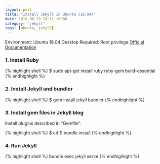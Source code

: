 ```yaml
---
layout: post
title: "Install Jekyll in Ubuntu (18.04)"
date: 2018-08-19 20:11 +0900
category: "jekyll"
tags: [ubuntu, jekyll]
---
```


Environment: Ubuntu 18.04 Desktop
Required: Root privilege 
[Official Documentation](https://jekyllrb.com/docs/installation/)

### 1. Install Ruby
  
{% highlight shell %}
$ sudo apt-get install ruby ruby-gem build-essential
{% endhighlight %} 

### 2. Install Jekyll and bundler

{% highlight shell %}
$ gem install jekyll bundler
{% endhighlight %}

### 3. Install gem files in Jekyll blog

Install plugins described in "Gemfile".  

{% highlight shell %}
$ cd <jekyll blog directory>
$ bundle install 
{% endhighlight %}

### 4. Run Jekyll

{% highlight shell %}
bundle exec jekyll serve
{% endhighlight %}